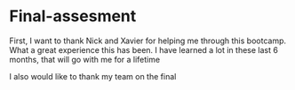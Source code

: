 # Final-assesment

First,  I want to thank Nick and Xavier for helping me through this bootcamp.  What a great experience this has been.  I have learned a lot in these last 6 months, that will go with me for a lifetime

I also would like to thank my team on the final 
